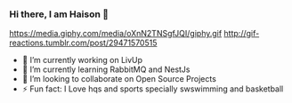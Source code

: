 ### Hi there, I am Haison 👋

https://media.giphy.com/media/oXnN2TNSgfJQI/giphy.gif
http://gif-reactions.tumblr.com/post/29471570515

- 🔭 I’m currently working on LivUp
- 🌱 I’m currently learning RabbitMQ and NestJs
- 👯 I’m looking to collaborate on Open Source Projects
- ⚡ Fun fact: I Love hqs and sports specially swswimming and basketball
